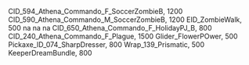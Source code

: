 CID_594_Athena_Commando_F_SoccerZombieB, 1200
CID_590_Athena_Commando_M_SoccerZombieB, 1200
EID_ZombieWalk, 500
na
na
na
CID_650_Athena_Commando_F_HolidayPJ_B, 800
CID_240_Athena_Commando_F_Plague, 1500
Glider_FlowerPOwer, 500
Pickaxe_ID_074_SharpDresser, 800
Wrap_139_Prismatic, 500
KeeperDreamBundle, 800
